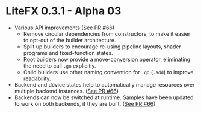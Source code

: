 ﻿# LiteFX 0.3.1 - Alpha 03

- Various API improvements ([See PR #66](https://github.com/crud89/LiteFX/pull/66))
  - Remove circular dependencies from constructors, to make it easier to opt-out of the builder architecture.
  - Split up builders to encourage re-using pipeline layouts, shader programs and fixed-function states.
  - Root builders now provide a move-conversion operator, eliminating the need to call `.go` explicitly.
  - Child builders use other naming convention for `.go` (`.add`) to improve readability.
- Backend and device states help to automatically manage resources over multiple backend instances. ([See PR #66](https://github.com/crud89/LiteFX/pull/66))
- Backends can now be switched at runtime. Samples have been updated to work on both backends, if they are built. ([See PR #66](https://github.com/crud89/LiteFX/pull/66))
